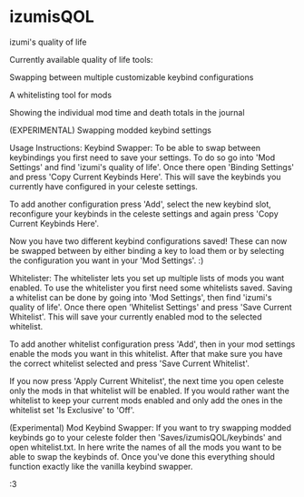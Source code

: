 # izumisQOL
izumi's quality of life

Currently available quality of life tools:

Swapping between multiple customizable keybind configurations

A whitelisting tool for mods

Showing the individual mod time and death totals in the journal

(EXPERIMENTAL) Swapping modded keybind settings

Usage Instructions:
Keybind Swapper:
To be able to swap between keybindings you first need to save your settings. To do so go into 'Mod Settings' and find 'izumi's quality of life'. Once there open 'Binding Settings' and press 'Copy Current Keybinds Here'. This will save the keybinds you currently have configured in your celeste settings. 

To add another configuration press 'Add', select the new keybind slot, reconfigure your keybinds in the celeste settings and again press 'Copy Current Keybinds Here'.

Now you have two different keybind configurations saved!
These can now be swapped between by either binding a key to load them or by selecting the configuration you want in your 'Mod Settings'. 
:)

Whitelister:
The whitelister lets you set up multiple lists of mods you want enabled. To use the whitelister you first need some whitelists saved. Saving a whitelist can be done by going into 'Mod Settings', then find 'izumi's quality of life'. Once there open 'Whitelist Settings' and press 'Save Current Whitelist'. This will save your currently enabled mod to the selected whitelist.

To add another whitelist configuration press 'Add', then in your mod settings enable the mods you want in this whitelist. After that make sure you have the correct whitelist selected and press 'Save Current Whitelist'.

If you now press 'Apply Current Whitelist', the next time you open celeste only the mods in that whitelist will be enabled. If you would rather want the whitelist to keep your current mods enabled and only add the ones in the whitelist set 'Is Exclusive' to 'Off'.

(Experimental) Mod Keybind Swapper:
If you want to try swapping modded keybinds go to your celeste folder then 'Saves/izumisQOL/keybinds' and open whitelist.txt. In here write the names of all the mods you want to be able to swap the keybinds of. Once you've done this everything should function exactly like the vanilla keybind swapper.

:3
